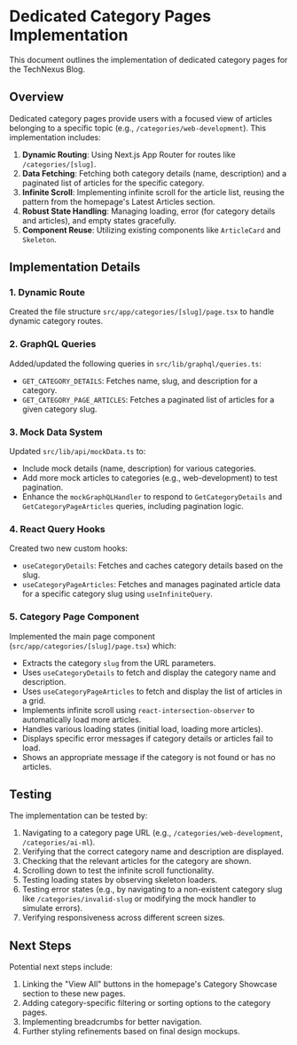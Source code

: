 # Dedicated Category Pages Implementation

This document outlines the implementation of dedicated category pages for the TechNexus Blog.

## Overview

Dedicated category pages provide users with a focused view of articles belonging to a specific topic (e.g., `/categories/web-development`). This implementation includes:

1.  **Dynamic Routing**: Using Next.js App Router for routes like `/categories/[slug]`.
2.  **Data Fetching**: Fetching both category details (name, description) and a paginated list of articles for the specific category.
3.  **Infinite Scroll**: Implementing infinite scroll for the article list, reusing the pattern from the homepage's Latest Articles section.
4.  **Robust State Handling**: Managing loading, error (for category details and articles), and empty states gracefully.
5.  **Component Reuse**: Utilizing existing components like `ArticleCard` and `Skeleton`.

## Implementation Details

### 1. Dynamic Route

Created the file structure `src/app/categories/[slug]/page.tsx` to handle dynamic category routes.

### 2. GraphQL Queries

Added/updated the following queries in `src/lib/graphql/queries.ts`:

- `GET_CATEGORY_DETAILS`: Fetches name, slug, and description for a category.
- `GET_CATEGORY_PAGE_ARTICLES`: Fetches a paginated list of articles for a given category slug.

### 3. Mock Data System

Updated `src/lib/api/mockData.ts` to:

- Include mock details (name, description) for various categories.
- Add more mock articles to categories (e.g., web-development) to test pagination.
- Enhance the `mockGraphQLHandler` to respond to `GetCategoryDetails` and `GetCategoryPageArticles` queries, including pagination logic.

### 4. React Query Hooks

Created two new custom hooks:

- `useCategoryDetails`: Fetches and caches category details based on the slug.
- `useCategoryPageArticles`: Fetches and manages paginated article data for a specific category slug using `useInfiniteQuery`.

### 5. Category Page Component

Implemented the main page component (`src/app/categories/[slug]/page.tsx`) which:

- Extracts the category `slug` from the URL parameters.
- Uses `useCategoryDetails` to fetch and display the category name and description.
- Uses `useCategoryPageArticles` to fetch and display the list of articles in a grid.
- Implements infinite scroll using `react-intersection-observer` to automatically load more articles.
- Handles various loading states (initial load, loading more articles).
- Displays specific error messages if category details or articles fail to load.
- Shows an appropriate message if the category is not found or has no articles.

## Testing

The implementation can be tested by:

1.  Navigating to a category page URL (e.g., `/categories/web-development`, `/categories/ai-ml`).
2.  Verifying that the correct category name and description are displayed.
3.  Checking that the relevant articles for the category are shown.
4.  Scrolling down to test the infinite scroll functionality.
5.  Testing loading states by observing skeleton loaders.
6.  Testing error states (e.g., by navigating to a non-existent category slug like `/categories/invalid-slug` or modifying the mock handler to simulate errors).
7.  Verifying responsiveness across different screen sizes.

## Next Steps

Potential next steps include:

1.  Linking the "View All" buttons in the homepage's Category Showcase section to these new pages.
2.  Adding category-specific filtering or sorting options to the category pages.
3.  Implementing breadcrumbs for better navigation.
4.  Further styling refinements based on final design mockups.

